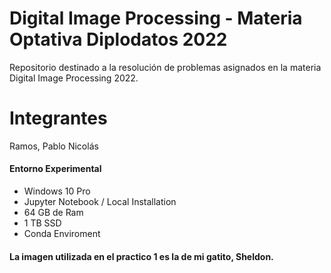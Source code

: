# Digital Image Processing - Materia Optativa Diplodatos 2022

Repositorio destinado a la resolución de problemas asignados en la materia Digital Image Processing 2022.

# Integrantes

Ramos, Pablo Nicolás


#### Entorno Experimental

- Windows 10 Pro
- Jupyter Notebook / Local Installation
- 64 GB de Ram
- 1 TB SSD
- Conda Enviroment

#### La imagen utilizada en el practico 1 es la de mi gatito, Sheldon.